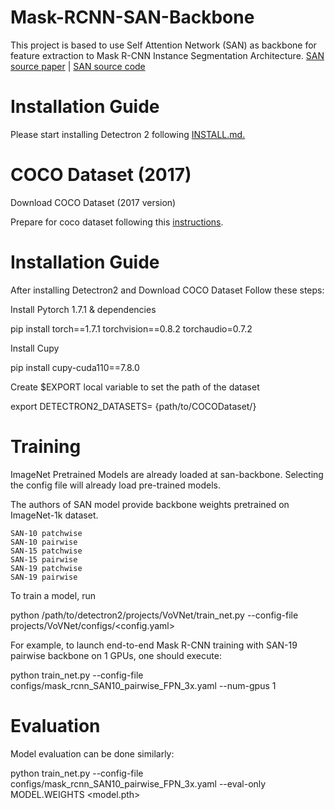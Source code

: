 # Mask-RCNN-SAN-Backbone

This project is based to use Self Attention Network (SAN) as backbone for feature extraction to Mask R-CNN Instance Segmentation Architecture. [SAN source paper](https://hszhao.github.io/papers/cvpr20_san.pdf) | [SAN source code](https://github.com/hszhao/SAN)

# Installation Guide

Please start installing Detectron 2 following [INSTALL.md.](https://github.com/facebookresearch/detectron2/blob/master/INSTALL.md)

# COCO Dataset (2017)

Download COCO Dataset (2017 version)

Prepare for coco dataset following this [instructions](https://github.com/facebookresearch/detectron2/tree/master/datasets).

# Installation Guide

After installing Detectron2 and Download COCO Dataset Follow these steps:

Install Pytorch 1.7.1 & dependencies

pip install torch==1.7.1 torchvision==0.8.2 torchaudio=0.7.2

Install Cupy

pip install cupy-cuda110==7.8.0

Create $EXPORT local variable to set the path of the dataset

export DETECTRON2_DATASETS= {path/to/COCODataset/}

# Training

ImageNet Pretrained Models are already loaded at san-backbone. Selecting the config file will already load pre-trained models.

The authors of SAN model provide backbone weights pretrained on ImageNet-1k dataset.
    
    SAN-10 patchwise
    SAN-10 pairwise
    SAN-15 patchwise
    SAN-15 pairwise
    SAN-19 patchwise
    SAN-19 pairwise

To train a model, run

python /path/to/detectron2/projects/VoVNet/train_net.py --config-file projects/VoVNet/configs/<config.yaml>

For example, to launch end-to-end Mask R-CNN training with SAN-19 pairwise backbone on 1 GPUs, one should execute:

python train_net.py --config-file configs/mask_rcnn_SAN10_pairwise_FPN_3x.yaml --num-gpus 1

# Evaluation

Model evaluation can be done similarly:

python train_net.py --config-file configs/mask_rcnn_SAN10_pairwise_FPN_3x.yaml --eval-only MODEL.WEIGHTS <model.pth>
